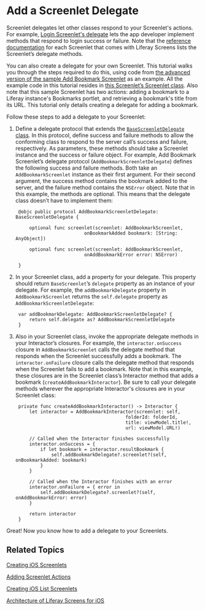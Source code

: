 # Add a Screenlet Delegate

Screenlet delegates let other classes respond to your Screenlet's actions. For 
example, 
[Login Screenlet's delegate](/develop/reference/-/knowledge_base/7-0/loginscreenlet-for-ios#delegate) 
lets the app developer implement methods that respond to login success or 
failure. Note that the 
[reference documentation](/develop/reference/-/knowledge_base/7-0/screenlets-in-liferay-screens-for-ios) 
for each Screenlet that comes with Liferay Screens lists the Screenlet’s 
delegate methods. 

You can also create a delegate for your own Screenlet. This tutorial walks you 
through the steps required to do this, using code from 
[the advanced version of the sample Add Bookmark Screenlet](https://github.com/liferay/liferay-screens/tree/master/ios/Samples/Bookmark/AddBookmarkScreenlet/Advanced) 
as an example. 
All the example code in this tutorial resides in 
[this Screenlet’s Screenlet class](https://github.com/liferay/liferay-screens/blob/master/ios/Samples/Bookmark/AddBookmarkScreenlet/Advanced/AddBookmarkScreenlet.swift). 
Also note that this sample Screenlet has two actions: adding a bookmark to a 
Liferay instance's Bookmarks portlet, and retrieving a bookmark's title from its 
URL. This tutorial only details creating a delegate for adding a bookmark. 

Follow these steps to add a delegate to your Screenlet: 

1. Define a delegate protocol that extends the 
   [`BaseScreenletDelegate` class](https://github.com/liferay/liferay-screens/blob/master/ios/Framework/Core/Base/BaseScreenlet.swift). 
   In this protocol, define success and failure methods to allow the conforming 
   class to respond to the server call’s success and failure, respectively. 
   As parameters, these methods should take a Screenlet instance and the success 
   or failure object. For example, Add Bookmark Screenlet’s delegate protocol 
   (`AddBookmarkScreenletDelegate`) defines the following success and failure 
   methods. Both take an `AddBookmarkScreenlet` instance as their first 
   argument. For their second argument, the success method contains the bookmark 
   added to the server, and the failure method contains the `NSError` object. 
   Note that in this example, the methods are optional. This means that the 
   delegate class doesn’t have to implement them: 

        @objc public protocol AddBookmarkScreenletDelegate: BaseScreenletDelegate {

            optional func screenlet(screenlet: AddBookmarkScreenlet,
                                onBookmarkAdded bookmark: [String: AnyObject])

            optional func screenlet(screenlet: AddBookmarkScreenlet,
                                onAddBookmarkError error: NSError)

        }
   
2. In your Screenlet class, add a property for your delegate. This property 
   should return `BaseScreenlet`’s `delegate` property as an instance of your 
   delegate. For example, the `addBookmarkDelegate` property in 
   `AddBookmarkScreenlet` returns the `self.delegate` property as 
   `AddBookmarkScreenletDelegate`: 

        var addBookmarkDelegate: AddBookmarkScreenletDelegate? {
            return self.delegate as? AddBookmarkScreenletDelegate
        }

3. Also in your Screenlet class, invoke the appropriate delegate methods in your 
   Interactor’s closures. For example, the `interactor.onSuccess` closure in 
   `AddBookmarkScreenlet` calls the delegate method that responds when the 
   Screenlet successfully adds a bookmark. The `interactor.onFailure` closure 
   calls the delegate method that responds when the Screenlet fails to add a 
   bookmark. Note that in this example, these closures are in the Screenlet 
   class’s Interactor method that adds a bookmark 
   (`createAddBookmarkInteractor`). Be sure to call your delegate methods 
   wherever the appropriate Interactor's closures are in your Screenlet class: 

        private func createAddBookmarkInteractor() -> Interactor {
            let interactor = AddBookmarkInteractor(screenlet: self,
                                               folderId: folderId,
                                               title: viewModel.title!,
                                               url: viewModel.URL!)

            // Called when the Interactor finishes successfully
            interactor.onSuccess = {
                if let bookmark = interactor.resultBookmark {
                    self.addBookmarkDelegate?.screenlet?(self, onBookmarkAdded: bookmark)
                }
            }

            // Called when the Interactor finishes with an error
            interactor.onFailure = { error in
                self.addBookmarkDelegate?.screenlet?(self, onAddBookmarkError: error)
            }

            return interactor
        }

Great! Now you know how to add a delegate to your Screenlets. 

## Related Topics

[Creating iOS Screenlets](/develop/tutorials/-/knowledge_base/7-0/creating-ios-screenlets)

[Adding Screenlet Actions](https://www.liferay.com/)

[Creating iOS List Screenlets](/develop/tutorials/-/knowledge_base/7-0/creating-ios-list-screenlets)

[Architecture of Liferay Screens for iOS](/develop/tutorials/-/knowledge_base/7-0/architecture-of-liferay-screens-for-ios)
